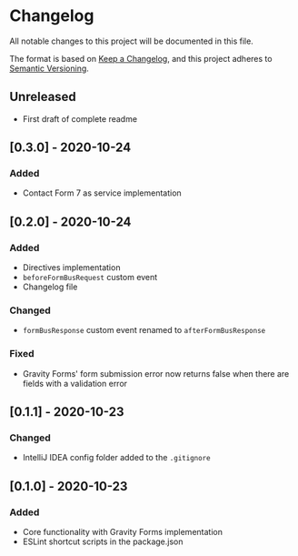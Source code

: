 # Changelog
All notable changes to this project will be documented in this file.

The format is based on [Keep a Changelog](https://keepachangelog.com/en/1.0.0/), and this project adheres to [Semantic Versioning](https://semver.org/spec/v2.0.0.html).

## Unreleased
- First draft of complete readme

## [0.3.0] - 2020-10-24
### Added
- Contact Form 7 as service implementation

## [0.2.0] - 2020-10-24
### Added
- Directives implementation
- `beforeFormBusRequest` custom event
- Changelog file

### Changed
- `formBusResponse` custom event renamed to `afterFormBusResponse`

### Fixed
- Gravity Forms' form submission error now returns false when there are fields with a validation error

## [0.1.1] - 2020-10-23
### Changed
- IntelliJ IDEA config folder added to the `.gitignore`

## [0.1.0] - 2020-10-23
### Added
- Core functionality with Gravity Forms implementation
- ESLint shortcut scripts in the package.json

